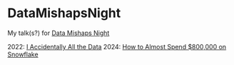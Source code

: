# DataMishapsNight
My talk(s?) for [Data Mishaps Night](http://datamishapsnight.com/)

2022: [I Accidentally All the Data](https://github.com/elizabethbeebe/DataMishapsNight/blob/main/I%20Accidentally%20All%20the%20Data.pdf)
2024: [How to Almost Spend $800,000 on Snowflake]()
